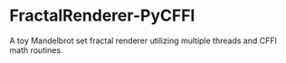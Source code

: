 # FractalRenderer-PyCFFI
A toy Mandelbrot set fractal renderer utilizing multiple threads and CFFI math routines.
